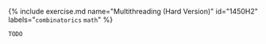 {% include exercise.md name="Multithreading (Hard Version)" id="1450H2" labels="`combinatorics` `math`"  %}

```
TODO
```
